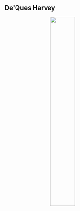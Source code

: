 ## De'Ques Harvey
<img src=".Screen Shot 2022-07-07 at 11.20.38 AM.PNG" style="width:40%; margin:auto; display:block">
